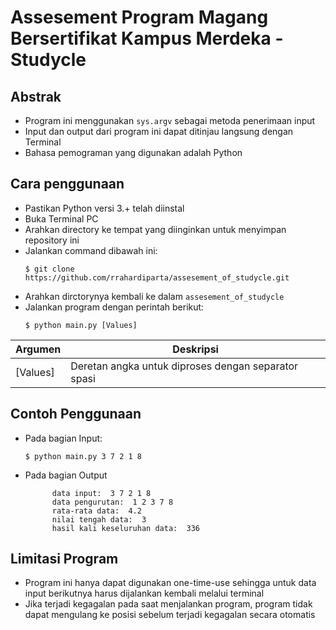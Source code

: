 # Assesement Program Magang Bersertifikat Kampus Merdeka - Studycle
## Abstrak

* Program ini menggunakan ``` sys.argv ``` sebagai metoda penerimaan input
* Input dan output dari program ini dapat ditinjau langsung dengan Terminal
* Bahasa pemograman yang digunakan adalah Python

## Cara penggunaan

* Pastikan Python versi 3.+ telah diinstal
* Buka Terminal PC
* Arahkan directory ke tempat yang diinginkan untuk menyimpan repository ini
* Jalankan command dibawah ini:
  ```
  $ git clone https://github.com/rrahardiparta/assesement_of_studycle.git
  ```
* Arahkan dirctorynya kembali ke dalam ``` assesement_of_studycle ```
* Jalankan program dengan perintah berikut:
  ```
  $ python main.py [Values]
  ```
| Argumen | Deskripsi |
| --- | --- |
| [Values] | Deretan angka untuk diproses dengan separator spasi |

## Contoh Penggunaan

* Pada bagian Input:
  ```
  $ python main.py 3 7 2 1 8
  ```

* Pada bagian Output
  ```
        data input:  3 7 2 1 8
        data pengurutan:  1 2 3 7 8
        rata-rata data:  4.2
        nilai tengah data:  3
        hasil kali keseluruhan data:  336

  ```

## Limitasi Program

* Program ini hanya dapat digunakan one-time-use sehingga untuk data input berikutnya harus dijalankan kembali melalui terminal
* Jika terjadi kegagalan pada saat menjalankan program, program tidak dapat mengulang ke posisi sebelum terjadi kegagalan secara otomatis




